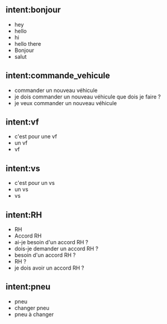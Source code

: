 ## intent:bonjour
- hey
- hello
- hi
- hello there
- Bonjour
- salut


## intent:commande_vehicule
- commander un nouveau véhicule
- je dois commander un nouveau véhicule que dois je faire ?
- je veux commander un nouveau véhicule


## intent:vf
- c'est pour une vf
- un vf
- vf

## intent:vs
- c'est pour un vs
- un vs
- vs

## intent:RH
- RH
- Accord RH
- ai-je besoin d'un accord RH ?
- dois-je demander un accord RH ?
- besoin d'un accord RH ?
- RH ?
- je dois avoir un accord RH ?

## intent:pneu
- pneu
- changer pneu
- pneu à changer



